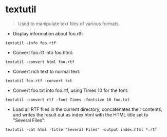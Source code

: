 # textutil

> Used to manipulate text files of various formats.

- Display information about foo.rtf:

`textutil -info foo.rtf`

- Convert foo.rtf into foo.html:

`textutil -convert html foo.rtf`

- Convert rich text to normal text:

`textutil foo.rtf -convert txt`

- Convert foo.txt into foo.rtf, using Times 10 for the font:

`textutil -convert rtf -font Times -fontsize 10 foo.txt`

- Load all RTF files in the current directory, concatenates their contents, and writes the result out as index.html with the HTML title set to "Several Files":

`textutil -cat html -title "Several Files" -output index.html *.rtf`
